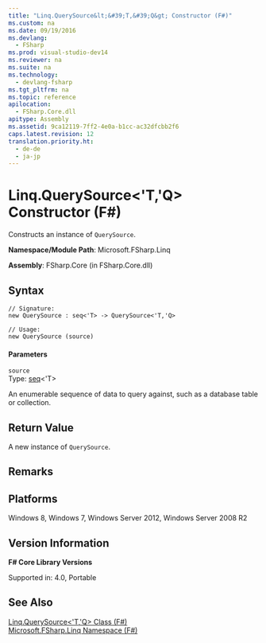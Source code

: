 ```yaml
---
title: "Linq.QuerySource&lt;&#39;T,&#39;Q&gt; Constructor (F#)"
ms.custom: na
ms.date: 09/19/2016
ms.devlang: 
  - FSharp
ms.prod: visual-studio-dev14
ms.reviewer: na
ms.suite: na
ms.technology: 
  - devlang-fsharp
ms.tgt_pltfrm: na
ms.topic: reference
apilocation: 
  - FSharp.Core.dll
apitype: Assembly
ms.assetid: 9ca12119-7ff2-4e0a-b1cc-ac32dfcbb2f6
caps.latest.revision: 12
translation.priority.ht: 
  - de-de
  - ja-jp
---
```

# Linq.QuerySource&lt;&#39;T,&#39;Q&gt; Constructor (F#)
Constructs an instance of `QuerySource`.  
  
 **Namespace/Module Path**: Microsoft.FSharp.Linq  
  
 **Assembly**: FSharp.Core (in FSharp.Core.dll)  
  
## Syntax  
  
```  
// Signature:  
new QuerySource : seq<'T> -> QuerySource<'T,'Q>  
  
// Usage:  
new QuerySource (source)  
```  
  
#### Parameters  
 `source`  
 Type: [seq](../vs140/Collections.seq--T--Type-Abbreviation--F#-.md)<'T>  
  
 An enumerable sequence of data to query against, such as a database table or collection.  
  
## Return Value  
 A new instance of `QuerySource`.  
  
## Remarks  
  
## Platforms  
 Windows 8, Windows 7, Windows Server 2012, Windows Server 2008 R2  
  
## Version Information  
 **F# Core Library Versions**  
  
 Supported in: 4.0, Portable  
  
## See Also  
 [Linq.QuerySource<'T,'Q> Class (F#)](../vs140/Linq.QuerySource--T--Q--Class--F#-.md)   
 [Microsoft.FSharp.Linq Namespace (F#)](../vs140/Microsoft.FSharp.Linq-Namespace--F#-.md)
